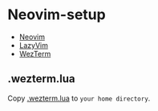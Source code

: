 # Neovim-setup

- [Neovim](https://github.com/neovim/neovim/blob/master/INSTALL.md)
- [LazyVim](https://www.lazyvim.org/installation)
- [WezTerm](https://wezfurlong.org/wezterm/index.html)

## .wezterm.lua
Copy [.wezterm.lua](.wezterm.lua) to `your home directory`.
